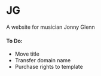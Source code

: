 # JG
A website for musician Jonny Glenn





#### To Do:
* Move title
* Transfer domain name
* Purchase rights to template

